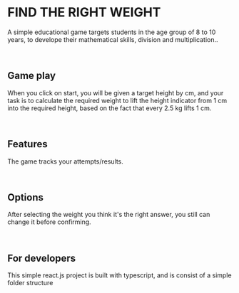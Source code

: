 # FIND THE RIGHT WEIGHT

A simple educational game targets students in the age group of 8 to 10 years, to develope their mathematical skills, division and multiplication..

&nbsp;

## Game play

When you click on start, you will be given a target height by cm, and your task is to calculate the required weight to lift the height indicator from 1 cm into the required height, based on the fact that every 2.5 kg lifts 1 cm.

&nbsp;

## Features

The game tracks your attempts/results.

&nbsp;

## Options

After selecting the weight you think it's the right answer, you still can change it before confirming.

&nbsp;

## For developers

This simple react.js project is built with typescript, and is consist of a simple folder structure

